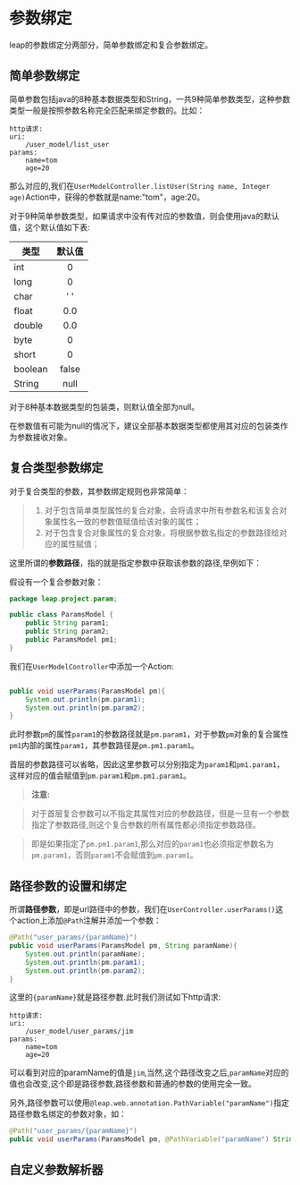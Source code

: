 # 参数绑定

leap的参数绑定分两部分，简单参数绑定和复合参数绑定。

## 简单参数绑定

简单参数包括java的8种基本数据类型和String，一共9种简单参数类型，这种参数类型一般是按照参数名称完全匹配来绑定参数的。比如：

```
http请求:
uri:
    /user_model/list_user
params:
    name=tom
    age=20
```

那么对应的,我们在`UserModelController.listUser(String name, Integer age)`Action中，获得的参数就是name:"tom"，age:20。

对于9种简单参数类型，如果请求中没有传对应的参数值，则会使用java的默认值，这个默认值如下表:

| 类型   | 默认值 |
| -----  |:-----:|
| int    | 0     |
| long   | 0     |
| char   | ' '   |
| float  | 0.0   |
| double | 0.0   |
| byte   | 0     |
| short  | 0     |
| boolean| false |
| String | null  |

对于8种基本数据类型的包装类，则默认值全部为null。

在参数值有可能为null的情况下，建议全部基本数据类型都使用其对应的包装类作为参数接收对象。

## 复合类型参数绑定

对于复合类型的参数，其参数绑定规则也非常简单：

> 1. 对于包含简单类型属性的复合对象，会将请求中所有参数名和该复合对象属性名一致的参数值赋值给该对象的属性；
> 2. 对于包含复合对象属性的复合对象，将根据参数名指定的参数路径给对应的属性赋值；

这里所谓的**参数路径**，指的就是指定参数中获取该参数的路径,举例如下：

假设有一个复合参数对象：

```java
package leap.project.param;

public class ParamsModel {
    public String param1;
    public String param2;
    public ParamsModel pm1;
}

```

我们在`UserModelController`中添加一个Action:

```java

public void userParams(ParamsModel pm){
    System.out.println(pm.param1);
    System.out.println(pm.param2);
}

```

此时参数`pm`的属性`param1`的参数路径就是`pm.param1`，对于参数`pm`对象的复合属性`pm1`内部的属性`param1`，其参数路径是`pm.pm1.param1`。

首层的参数路径可以省略，因此这里参数可以分别指定为`param1`和`pm1.param1`，这样对应的值会赋值到`pm.param1`和`pm.pm1.param1`。

> **注意:**  

> 对于首层复合参数可以不指定其属性对应的参数路径，但是一旦有一个参数指定了参数路径,则这个复合参数的所有属性都必须指定参数路径。

> 即是如果指定了`pm.pm1.param1`,那么对应的`param1`也必须指定参数名为`pm.param1`，否则`param1`不会赋值到`pm.param1`。

## 路径参数的设置和绑定

所谓**路径参数**，即是url路径中的参数，我们在`UserController.userParams()`这个action上添加`@Path`注解并添加一个参数：

```java
@Path("user_params/{paramName}")
public void userParams(ParamsModel pm, String paramName){
    System.out.println(paramName);
    System.out.println(pm.param1);
    System.out.println(pm.param2);
}
```

这里的`{paramName}`就是路径参数.此时我们测试如下http请求:

```
http请求:
uri:
    /user_model/user_params/jim
params:
    name=tom
    age=20
```

可以看到对应的paramName的值是`jim`,当然,这个路径改变之后,`paramName`对应的值也会改变,这个即是路径参数,路径参数和普通的参数的使用完全一致。

另外,路径参数可以使用`@leap.web.annotation.PathVariable("paramName")`指定路径参数名绑定的参数对象，如：

```java
@Path("user_params/{paramName}")
public void userParams(ParamsModel pm, @PathVariable("paramName") String paramName)
```

## 自定义参数解析器
